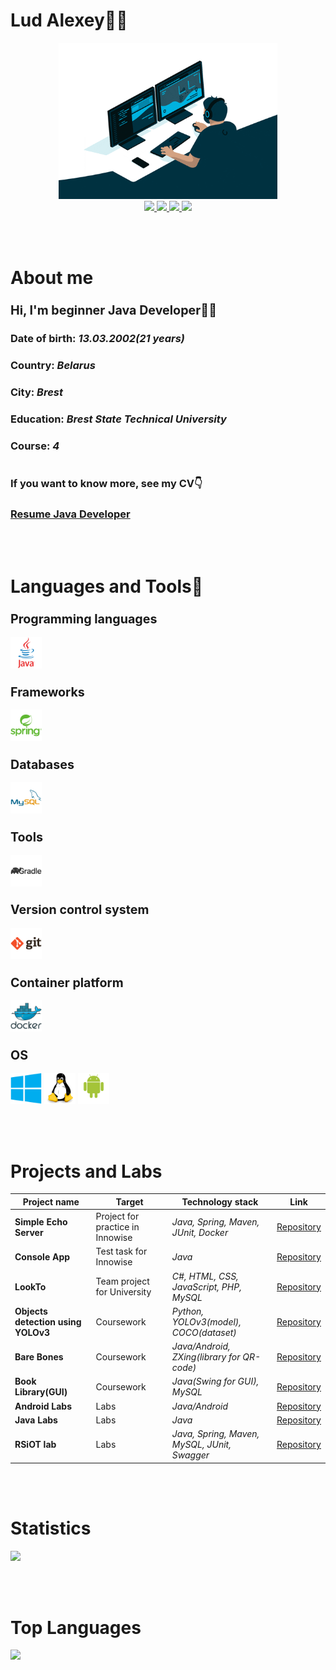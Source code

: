 <div id="name">
    <h1>Lud Alexey👨‍🎓</h1>
</div>


<div id="header" align="center">
    <img src="asserts/coder.gif" width="350" height="250"/>
</div>


<div id="links" align="center">
    <a href="https://www.linkedin.com/in/alexey-lud/">
        <img src="https://img.shields.io/badge/LinkedIn-0046c7?logo=linkedin&logoColor=white&style=for-the-badge">
    </a>
    <a href="https://t.me/Alexey_Lud">
        <img src="https://img.shields.io/badge/Telegram-059fff?logo=telegram&logoColor=white&style=for-the-badge">
    </a>
    <a href="https://vk.com/k.ovalsky">
        <img src="https://img.shields.io/badge/Vkontakte-132fab?logo=vk&logoColor=white&style=for-the-badge">
    </a>
    <a href="https://www.instagram.com/alexey_lud.13/?next=%2F">
        <img src="https://img.shields.io/badge/Instagram-ff2e2e?logo=instagram&logoColor=white&style=for-the-badge">
    </a>
</div>

<br></br>

<div id="headabout">
    <h1>About me</h1>
    <h3><b><big>Hi, I'm beginner Java Developer👨‍💻</big></b></h3>
    <h3><b>Date of birth:</b> <i>13.03.2002(21 years)</i></h3>
    <h3><b>Country:</b> <i>Belarus</i></h3>
    <h3><b>City:</b> <i>Brest</i></h3>
    <h3><b>Education:</b> <i>Brest State Technical University</i></h3>
    <h3><b>Course:</b> <i>4</i></h3>
    <h1></h1>
    <h3><b>If you want to know more, see my CV👇</b></h3>
    <h3><a href="https://drive.google.com/file/d/1CmwgI_yFQXlPcvpHt1SL05zVx2_txDJO/view?usp=sharing">Resume Java Developer</a></h3>
</div>

<br></br>

<div id="langtools">
    <h1>Languages and Tools🔨</h1>
    <h3><big>Programming languages</big></h3>
    <img src="https://github.com/devicons/devicon/raw/master/icons/java/java-original-wordmark.svg" title="Java" alt="Java" width="50" height="50" style="max-width: 100%;">
    <h3><big>Frameworks</big></h3>
    <img src="https://github.com/devicons/devicon/raw/master/icons/spring/spring-original-wordmark.svg" title="Spring" alt="Spring" width="50" height="50" style="max-width: 100%;">
    <h3><big>Databases</big></h3>
    <img src="https://github.com/devicons/devicon/raw/master/icons/mysql/mysql-original-wordmark.svg" title="MySQL" alt="MySQL" width="50" height="50" style="max-width: 100%;">
    <h3><big>Tools</big></h3>
    <img src="https://github.com/devicons/devicon/raw/master/icons/gradle/gradle-plain-wordmark.svg" title="Gradle" alt="Gradle" width="50" height="50" style="max-width: 100%;">
    <h3><big>Version control system</big></h3>
    <img src="https://github.com/devicons/devicon/raw/master/icons/git/git-original-wordmark.svg" title="Git" alt="Git" width="50" height="50" style="max-width: 100%;">
    <h3><big>Container platform</big></h3>
     <img src="https://github.com/devicons/devicon/raw/master/icons/docker/docker-original-wordmark.svg" title="Docker" alt="Docker" width="50" height="50" style="max-width: 100%;">
    <h3><big>OS</big></h3>
    <img src="https://github.com/devicons/devicon/raw/master/icons/windows8/windows8-original.svg" title="Windows" alt="Windows" width="50" height="50" style="max-width: 100%;">
    <img src="https://github.com/devicons/devicon/raw/master/icons/linux/linux-original.svg" title="Linux" alt="Linux" width="50" height="50" style="max-width: 100%;">
    <img src="https://github.com/devicons/devicon/raw/master/icons/android/android-original-wordmark.svg" title="Android" alt="Android" width="50" height="50" style="max-width: 100%;">
</div>

<br></br>

<div id="projlabs">
    <h1>Projects and Labs</h1>
    <table>
        <thead>
            <tr>
                <th>Project name</th>
                <th>Target</th>
                <th>Technology stack</th>
                <th>Link</th>
            </tr>
        </thead>
        <tbody>
            <tr>
                <td><strong>Simple Echo Server</strong></td>
                <td>Project for practice in Innowise</td>
                <td><em>Java, Spring, Maven, JUnit, Docker</em></td>
                <td><a href="https://github.com/AlexeyLud/SimpleEchoServer">Repository</a></td>
            </tr>
            <tr>
                <td><strong>Console App</strong></td>
                <td>Test task for Innowise</td>
                <td><em>Java</em></td>
                <td><a href="https://github.com/AlexeyLud/ConsoleApp">Repository</a></td>
            </tr>
            <tr>
                <td><strong>LookTo</strong></td>
                <td>Team project for University</td>
                <td><em>C#, HTML, CSS, JavaScript, PHP, MySQL</em></td>
                <td><a href="https://github.com/AlexeyLud/TRPO">Repository</a></td>
            </tr>
            <tr>
                <td><strong>Objects detection using YOLOv3</strong></td>
                <td>Coursework</td>
                <td><em>Python, YOLOv3(model), COCO(dataset)</em></td>
                <td><a href="https://github.com/AlexeyLud/Detector-On-Python-Use-YOLOv3">Repository</a></td>
            </tr>
            <tr>
                <td><strong>Bare Bones</strong></td>
                <td>Coursework</td>
                <td><em>Java/Android, ZXing(library for QR-code)</em></td>
                <td><a href="https://github.com/AlexeyLud/Mobile-QR-Scanner-For-Restaurent">Repository</a></td>
            </tr>
            <tr>
                <td><strong>Book Library(GUI)</strong></td>
                <td>Coursework</td>
                <td><em>Java(Swing for GUI), MySQL</em></td>
                <td><a href="https://github.com/AlexeyLud/BookLibrary">Repository</a></td>
            </tr>
            <tr>
                <td><strong>Android Labs</strong></td>
                <td>Labs</td>
                <td><em>Java/Android</em></td>
                <td><a href="https://github.com/AlexeyLud/univer-labs/tree/master/AndroidLab">Repository</a></td>
            </tr>
            <tr>
                <td><strong>Java Labs</strong></td>
                <td>Labs</td>
                <td><em>Java</em></td>
                <td><a href="https://github.com/AlexeyLud/Java-labs-in-university">Repository</a></td>
            </tr>
            <tr>
                <td><strong>RSiOT lab</strong></td>
                <td>Labs</td>
                <td><em>Java, Spring, Maven, MySQL, JUnit, Swagger</em></td>
                <td><a href="https://github.com/AlexeyLud/Backend-web-app">Repository</a></td>
            </tr>
        </tbody>
    </table>
</div>

<br></br>

<div id="stats">
    <h1>Statistics</h1>
</div>

<img src="https://github-readme-stats.vercel.app/api?username=AlexeyLud&show_icons=true&theme=highcontrast">

<br></br>

<div id="toplangs">
    <h1>Top Languages</h1>
</div>

<img src="https://github-readme-stats.vercel.app/api/top-langs/?username=AlexeyLud&theme=highcontrast">
